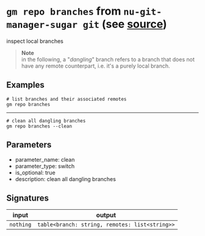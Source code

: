 # `gm repo branches` from `nu-git-manager-sugar git` (see [source](https://github.com/amtoine/nu-git-manager/blob/main/pkgs/nu-git-manager-sugar/nu-git-manager-sugar/git/mod.nu#L72))
inspect local branches

> **Note**  
> in the following, a "*dangling*" branch refers to a branch that does not have any remote
> counterpart, i.e. it's a purely local branch.

## Examples
```nushell
# list branches and their associated remotes
gm repo branches
```
---
```nushell
# clean all dangling branches
gm repo branches --clean
```

## Parameters
- parameter_name: clean
- parameter_type: switch
- is_optional: true
- description: clean all dangling branches

## Signatures
| input     | output                                         |
| --------- | ---------------------------------------------- |
| `nothing` | `table<branch: string, remotes: list<string>>` |
